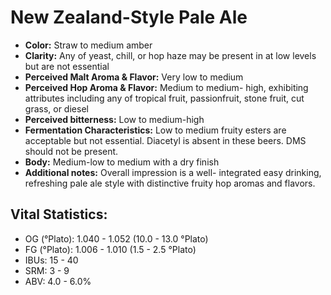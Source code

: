 # New Zealand-Style Pale Ale

- **Color:** Straw to medium amber
- **Clarity:** Any of yeast, chill, or hop haze may be present in at low levels but are not essential
- **Perceived Malt Aroma & Flavor:** Very low to medium
- **Perceived Hop Aroma & Flavor:** Medium to medium- high, exhibiting attributes including any of tropical fruit, passionfruit, stone fruit, cut grass, or diesel
- **Perceived bitterness:** Low to medium-high
- **Fermentation Characteristics:** Low to medium fruity esters are acceptable but not essential. Diacetyl is absent in these beers. DMS should not be present.
- **Body:** Medium-low to medium with a dry finish
- **Additional notes:** Overall impression is a well- integrated easy drinking, refreshing pale ale style with distinctive fruity hop aromas and flavors.

## Vital Statistics:

- OG (°Plato): 1.040 - 1.052 (10.0 - 13.0 °Plato) 
- FG (°Plato): 1.006 - 1.010 (1.5 - 2.5 °Plato) 
- IBUs: 15 - 40
- SRM: 3 - 9
- ABV: 4.0 - 6.0%
